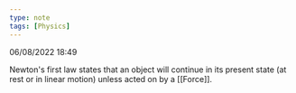 ```yaml
---
type: note
tags: [Physics]
---
```

06/08/2022 18:49

  

Newton's first law states that an object will continue in its present state (at rest or in linear motion) unless acted on by a [[Force]].